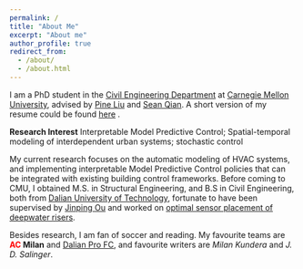 ```yaml
---
permalink: /
title: "About Me"
excerpt: "About me"
author_profile: true
redirect_from: 
  - /about/
  - /about.html
---
```


I am a PhD student in the [Civil Engineering Department](https://www.cmu.edu/cee/) at [Carnegie Mellon University](https://www.cmu.edu), advised by [Pine Liu](https://faculty.ce.cmu.edu/liu/) and [Sean Qian](https://faculty.ce.cmu.edu/qian/). A short version of my resume could be found [here](https://milanlx.github.io/files/xuanli_job_Apr_2021.pdf) .

**Research Interest**
Interpretable Model Predictive Control; Spatial-temporal modeling of interdependent urban systems; stochastic control

My current research focuses on the automatic modeling of HVAC systems, and implementing interpretable Model Predictive Control policies that can be integrated with existing building control frameworks. Before coming to CMU, I obtained M.S. in Structural Engineering, and B.S in Civil Engineering, both from [Dalian University of Technology](https://en.dlut.edu.cn/), fortunate to have been supervised by [Jinping Ou](http://homepage.hit.edu.cn/oujinping) and worked on [optimal sensor placement of deepwater risers](https://milanlx.github.io/files/Master%20Dissertation%20(original).pdf).

Besides research, I am fan of soccer and reading. My favourite teams are **<span style="color: red"> AC </span> Milan**
 and [Dalian Pro FC](http://www.dlpro.com.cn/), and favourite writers are *Milan Kundera* and *J. D. Salinger*.  
